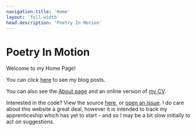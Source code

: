 ```yaml
---
navigation.title: 'Home'
layout: 'full-width'
head.description: 'Poetry In Motion'
---
```

# Poetry In Motion

Welcome to my Home Page!

You can click [here](/blog) to see my blog posts.

You can also see the [About page](/about) and an online version of [my CV](my-cv).

Interested in the code? View the source [here](https://github.com/MrSarno/PoetryInMotion), or [open an issue](https://github.com/MrSarno/PoetryInMotion/issues/new). I do care about this website a great deal, however it is intended to track my apprenticeship which has yet to start - and so I may be a bit slow initially to act on suggestions.
